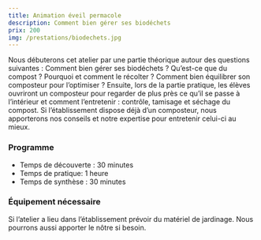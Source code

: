 ```yaml
---
title: Animation éveil permacole
description: Comment bien gérer ses biodéchets
prix: 200
img: /prestations/biodechets.jpg
---
```


Nous débuterons cet atelier par une partie théorique autour des questions suivantes : Comment bien gérer ses biodéchets ? Qu’est-ce que du compost ? Pourquoi et comment le récolter ? Comment bien équilibrer son composteur pour l’optimiser ?
Ensuite, lors de la partie pratique, les élèves ouvriront un composteur pour regarder de plus près ce qu’il se passe à l’intérieur et comment l’entretenir : contrôle, tamisage et séchage du compost.
Si l’établissement dispose déjà d’un composteur, nous apporterons nos conseils et notre expertise pour entretenir celui-ci au mieux.

### Programme

- Temps de découverte : 30 minutes
- Temps de pratique: 1 heure
- Temps de synthèse : 30 minutes

### Équipement nécessaire

Si l’atelier a lieu dans l’établissement prévoir du matériel de jardinage. Nous pourrons aussi apporter le nôtre si besoin.
